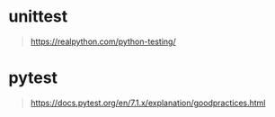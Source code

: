 
# unittest

> https://realpython.com/python-testing/

# pytest

> https://docs.pytest.org/en/7.1.x/explanation/goodpractices.html


